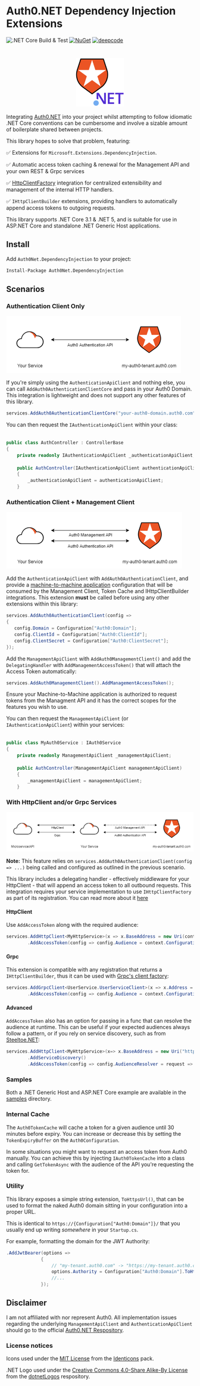 # Auth0.NET Dependency Injection Extensions
![.NET Core Build & Test](https://github.com/Hawxy/Auth0Net.DependencyInjection/workflows/.NET%20Core%20Build%20&%20Test/badge.svg)
[![NuGet](https://img.shields.io/nuget/v/Auth0Net.DependencyInjection.svg?style=flat-square)](https://www.nuget.org/packages/Auth0Net.DependencyInjection)
[![deepcode](https://www.deepcode.ai/api/gh/badge?key=eyJhbGciOiJIUzI1NiIsInR5cCI6IkpXVCJ9.eyJwbGF0Zm9ybTEiOiJnaCIsIm93bmVyMSI6Ikhhd3h5IiwicmVwbzEiOiJBdXRoME5ldC5EZXBlbmRlbmN5SW5qZWN0aW9uIiwiaW5jbHVkZUxpbnQiOmZhbHNlLCJhdXRob3JJZCI6MjczMDcsImlhdCI6MTYxNjczOTcyNH0.4StSyQGHntE1YwSsXjjvRtfJJRSvyUNn43YWT1_FHkU)](https://www.deepcode.ai/app/gh/Hawxy/Auth0Net.DependencyInjection/_/dashboard?utm_content=gh%2FHawxy%2FAuth0Net.DependencyInjection)

<h1 align="center">
<img align="center" src="src/Auth0Net.DependencyInjection/Images/icon.png" height="130px" />
</h1>

Integrating [Auth0.NET](https://github.com/auth0/auth0.net) into your project whilst attempting to follow idiomatic .NET Core conventions can be cumbersome and involve a sizable amount of boilerplate shared between projects. 

This library hopes to solve that problem, featuring:

 :white_check_mark: Extensions for `Microsoft.Extensions.DependencyInjection`.
 
 :white_check_mark: Automatic access token caching & renewal for the Management API and your own REST & Grpc services
 
 :white_check_mark: [HttpClientFactory](https://docs.microsoft.com/en-us/aspnet/core/fundamentals/http-requests) integration for centralized extensibility and management of the internal HTTP handlers.
 
 :white_check_mark: `IHttpClientBuilder` extensions, providing handlers to automatically append access tokens to outgoing requests.
 
 This library supports .NET Core 3.1 & .NET 5, and is suitable for use in ASP.NET Core and standalone .NET Generic Host applications.
 
 ## Install
 
 Add `Auth0Net.DependencyInjection` to your project:
 
 ```ps
Install-Package Auth0Net.DependencyInjection
```
 
 ## Scenarios
 
 ### Authentication Client Only
 
![Auth0 Authentication](docs/images/Auth0Authentication.png?raw=true)
 
If you're simply using the `AuthenticationApiClient` and nothing else, you can call `AddAuth0AuthenticationClientCore` and pass in your Auth0 Domain. This integration is lightweight and does not support any other features of this library. 
 
 ```csharp
services.AddAuth0AuthenticationClientCore("your-auth0-domain.auth0.com");
```

You can then request the `IAuthenticationApiClient` within your class:

```csharp

public class AuthController : ControllerBase
{
    private readonly IAuthenticationApiClient _authenticationApiClient;

    public AuthController(IAuthenticationApiClient authenticationApiClient)
    {
        _authenticationApiClient = authenticationApiClient;
    }
 ```

### Authentication Client + Management Client 
 
![Auth0 Authentication & Management](docs/images/Auth0Authentication+Management.png?raw=true)
 
Add the `AuthenticationApiClient` with `AddAuth0AuthenticationClient`, and provide a [machine-to-machine application](https://auth0.com/docs/applications/set-up-an-application/register-machine-to-machine-applications) configuration that will be consumed by the Management Client, Token Cache and IHttpClientBuilder integrations. This extension **must** be called before using any other extensions within this library:
 
 ```csharp
services.AddAuth0AuthenticationClient(config =>
{
    config.Domain = Configuration["Auth0:Domain"];
    config.ClientId = Configuration["Auth0:ClientId"];
    config.ClientSecret = Configuration["Auth0:ClientSecret"];
});
```

Add the `ManagementApiClient` with `AddAuth0ManagementClient()` and add the `DelegatingHandler` with `AddManagementAccessToken()` that will attach the Access Token automatically:

```csharp
services.AddAuth0ManagementClient().AddManagementAccessToken();
```

Ensure your Machine-to-Machine application is authorized to request tokens from the Managment API and it has the correct scopes for the features you wish to use.

You can then request the `ManagementApiClient` (or `IAuthenticationApiClient`) within your services:

```csharp

public class MyAuth0Service : IAuth0Service
{
    private readonly ManagementApiClient _managementApiClient;

    public AuthController(ManagementApiClient managementApiClient)
    {
        _managementApiClient = managementApiClient;
    }
 ```

### With HttpClient and/or Grpc Services

![Auth0 All](docs/images/Auth0All.png?raw=true)

**Note:** This feature relies on `services.AddAuth0AuthenticationClient(config => ...)` being called and configured as outlined in the previous scenario. 

This library includes a delegating handler - effectively middleware for your HttpClient - that will append an access token to all outbound requests. This integration requires your service implementation to use `IHttpClientFactory` as part of its registration. You can read more about it [here](https://docs.microsoft.com/en-us/aspnet/core/fundamentals/http-requests)

#### HttpClient
Use `AddAccessToken` along with the required audience:

```csharp
services.AddHttpClient<MyHttpService>(x => x.BaseAddress = new Uri(context.Configuration["MyHttpService:Url"]))
        .AddAccessToken(config => config.Audience = context.Configuration["MyHttpService:Audience"]);
```

#### Grpc

This extension is compatible with any registration that returns a `IHttpClientBuilder`, thus it can be used with [Grpc's client factory](https://docs.microsoft.com/en-us/aspnet/core/grpc/clientfactory):

```csharp
services.AddGrpcClient<UserService.UserServiceClient>(x => x.Address = new Uri(context.Configuration["MyGrpcService:Url"]))
        .AddAccessToken(config => config.Audience = context.Configuration["MyGrpcService:Audience"]);
```

#### Advanced

`AddAccessToken` also has an option for passing in a func that can resolve the audience at runtime. This can be useful if your expected audiences always follow a pattern, or if you rely on service discovery, such as from [Steeltoe.NET](https://docs.steeltoe.io/api/v3/discovery/discovering-services.html):

```csharp
services.AddHttpClient<MyHttpService>(x=> x.BaseAddress = new Uri("https://MyServiceName/"))
        .AddServiceDiscovery()
        .AddAccessToken(config => config.AudienceResolver = request => request.RequestUri.GetLeftPart(UriPartial.Authority));
```

### Samples

Both a .NET Generic Host and ASP.NET Core example are available in the [samples](https://github.com/Hawxy/Auth0Net.DependencyInjection/tree/main/samples) directory.

### Internal Cache

The `Auth0TokenCache` will cache a token for a given audience until 30 minutes before expiry. You can increase or decrease this by setting the `TokenExpiryBuffer` on the `Auth0Configuration`.

In some situations you might want to request an access token from Auth0 manually. You can achieve this by injecting `IAuth0TokenCache` into a class and calling `GetTokenAsync` with the audience of the API you're requesting the token for.

### Utility 

This library exposes a simple string extension, `ToHttpsUrl()`, that can be used to format the naked Auth0 domain sitting in your configuration into a proper URL.

This is identical to `https://{Configuration["Auth0:Domain"]}/` that you usually end up writing _somewhere_ in your `Startup.cs`.

For example, formatting the domain for the JWT Authority:

```csharp
.AddJwtBearer(options =>
             {
                 // "my-tenant.auth0.com" -> "https://my-tenant.auth0.com/"
                 options.Authority = Configuration["Auth0:Domain"].ToHttpsUrl();
                 //...
             });
 ```

## Disclaimer

I am not affiliated with nor represent Auth0. All implementation issues regarding the underlying `ManagementApiClient` and `AuthenticationApiClient` should go to the official [Auth0.NET Respository](https://github.com/auth0/auth0.net).

### License notices

Icons used under the [MIT License](https://github.com/auth0/identicons/blob/master/LICENSE) from the [Identicons](https://github.com/auth0/identicons) pack.

.NET Logo used under the [Creative Commons 4.0-Share Alike-By License](https://github.com/campusMVP/dotnetLogoPack/blob/main/License-CC-by-sa.md) from the [dotnetLogos](https://github.com/campusMVP/dotnetLogoPack) respository.

